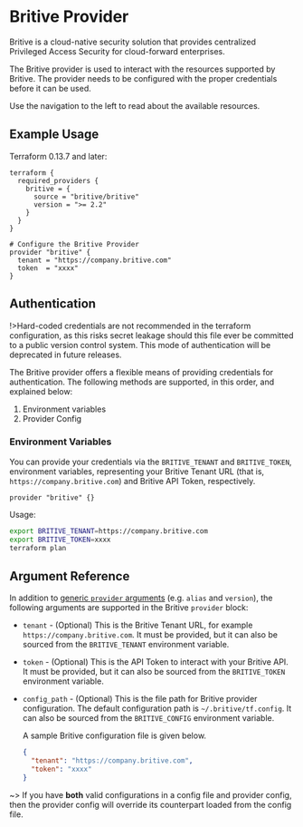 # Britive Provider

Britive is a cloud-native security solution that provides centralized Privileged Access Security for cloud-forward enterprises.

The Britive provider is used to interact with the resources supported by Britive.  The provider needs to be configured with the proper credentials before it can be used.

Use the navigation to the left to read about the available resources.

## Example Usage

Terraform 0.13.7 and later:

```hcl
terraform {
  required_providers {
    britive = {
      source = "britive/britive"
      version = ">= 2.2"
    }
  }
}

# Configure the Britive Provider
provider "britive" {
  tenant = "https://company.britive.com"
  token  = "xxxx"
}
```

## Authentication

!>Hard-coded credentials are not recommended in the terraform configuration, as this risks secret leakage should this file ever be committed to a public version control system. This mode of authentication will be deprecated in future releases.

The Britive provider offers a flexible means of providing credentials for authentication. The following methods are supported, in this order, and explained below:

1. Environment variables
2. Provider Config

### Environment Variables

You can provide your credentials via the `BRITIVE_TENANT` and `BRITIVE_TOKEN`, environment variables, representing your Britive Tenant URL (that is, `https://company.britive.com`) and Britive API Token, respectively.

```hcl
provider "britive" {}
```

Usage:

```sh
export BRITIVE_TENANT=https://company.britive.com
export BRITIVE_TOKEN=xxxx
terraform plan
```

## Argument Reference

In addition to [generic `provider` arguments](https://www.terraform.io/docs/configuration/providers.html) (e.g. `alias` and `version`), the following arguments are supported in the Britive  `provider` block:

* `tenant` - (Optional) This is the Britive Tenant URL, for example `https://company.britive.com`. It must be provided, but it can also be sourced from the `BRITIVE_TENANT` environment variable.  

* `token` - (Optional) This is the API Token to interact with your Britive API. It must be provided, but it can also be sourced from the `BRITIVE_TOKEN` environment variable.

* `config_path` - (Optional) This is the file path for Britive provider configuration. The default configuration path is `~/.britive/tf.config`. It can also be sourced from the `BRITIVE_CONFIG` environment variable.

  A sample Britive configuration file is given below.
  
  ```json
  {
    "tenant": "https://company.britive.com",
    "token": "xxxx"
  }
  ```

~> If you have **both** valid configurations in a config file and provider config, then the provider config will override its counterpart loaded from the config file.

